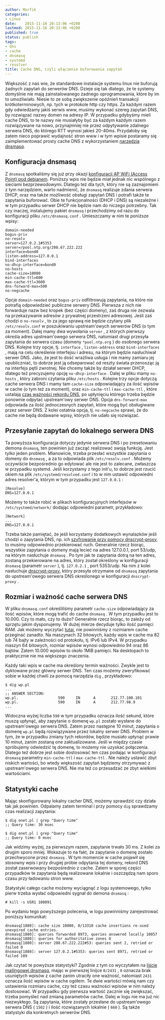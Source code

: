 ```yaml
---
author: Morfik
categories:
- Linux
date:    2015-11-16 20:13:06 +0200
lastmod: 2015-11-16 20:13:06 +0200
published: true
status: publish
tags:
- dns
- cache
- dnsmasq
- systemd
- resolver
title: Cache DNS, czyli włączenie buforowania zapytań
---
```


Większość z nas wie, że standardowe instalacje systemu linux nie buforują żadnych zapytań do
serwerów DNS. Dzieje się tak dlatego, że te systemy domyślnie nie mają zainstalowanego żadnego
oprogramowania, które by im to umożliwiało. Niesie to ze sobą zwiększenie opóźnień transakcji
krótkoterminowych, np. tych w protokole http czy https. Za każdym razem gdy odwiedzamy jakiś serwis
www, musimy wykonać szereg zapytań DNS, by rozwiązać nazwy domen na adresy IP. W przypadku gdybyśmy
mieli cache DNS, to te nazwy nie musiałyby być za każdym każdym razem rozwiązywane na nowo,
przynajmniej nie przez odpytywanie zdalnego serwera DNS, do którego RTT wynosi jakieś 20-40ms.
Przydałoby się zatem nieco poprawić wydajność stron www i w tym wpisie postaramy się zaimplementować
prosty cache DNS z wykorzystaniem [narzędzia dnsmasq][1].

<!--more-->
## Konfiguracja dnsmasq

Z `dnsmasq` spotkaliśmy się już przy okazji [konfiguracji AP WiFi (Access Point) pod debianem][2].
Poniższy wpis nie będzie miał jednak nic wspólnego z sieciami bezprzewodowymi. Dlatego też dla tych,
który nie są zaznajomieni z tym narzędziem, warto nadmienić, że `dnsmasq` realizuje zdania serwera
DHCP, oraz ma także możliwość obsługi zapytań DNS i potrafi także te zapytania buforować. Obie te
funkcjonalności (DHCP i DNS) są niezależne i w tym przypadku serwer DHCP nie będzie nam do niczego
potrzebny. Tak czy inaczej, instalujemy pakiet `dnsmasq` i przechodzimy od razu do konfiguracji
pliku `/etc/dnsmasq.conf` . Umieszczamy w nim te poniższe wpisy:

    domain-needed
    bogus-priv
    no-resolv
    server=127.0.2.1#5353
    server=/pool.ntp.org/208.67.222.222
    interface=bond0
    listen-address=127.0.0.1
    bind-interfaces
    no-dhcp-interface=bond0
    no-hosts
    cache-size=10000
    min-cache-ttl=600
    max-cache-ttl=3600
    dns-forward-max=500
    no-negcache

Opcje `domain-needed` oraz `bogus-priv` odfiltrowują zapytania, na które nie potrafią odpowiedzieć
publiczne serwery DNS. Pierwsza z nich nie forwarduje nazw bez kropek (bez części domeny), zaś druga
nie zezwala na przekazywanie adresów z prywatnej przestrzeni adresowej. Jeśli zaś chodzi o
`no-resolv` , to za jego sprawą nie będzie czytany plik `/etc/resolv.conf` w poszukiwaniu
upstream'owych serwerów DNS (o tym za moment). Dalej mamy dwa wywołania `server` , z których
pierwszy określa adres upstream'owego serwera DNS, natomiast drugi przesyła zapytania do serwera
czasu (domeny `*pool.ntp.org` ) do osobnego serwera DNS. Kolejne trzy opcje, tj. `interface` ,
`listen-address` oraz `bind-interfaces` , mają na celu określenie interfejsu i adresu, na którym
będzie nasłuchiwał serwer DNS. Jako, że jest to dość wrażliwa usługa i nie mamy zamiaru jej
upubliczniać, to dobrze jest ją odseparować od reszty świata przenosząc ją na interfejs pętli
zwrotnej. Nie chcemy także by działał serwer DHCP, dlatego też precyzujemy opcję
`no-dhcp-interface` . Dalej w pliku mamy `no-hosts` , który zabroni czytania pliku `/etc/hosts` .
Kolejne trzy opcje dotyczą cache serwera DNS i mamy tam `cache-size` odpowiadający za ilość wpisów
w cache (o tym też za moment), oraz `min-cache-ttl` i `max-cache-ttl` , które ustalają [czas
ważności rekordu DNS][3], po upłynięciu którego trzeba będzie ponownie odpytać upstream'owy serwer
DNS. Opcja `dns-forward-max` odpowiada za ilość jednoczesnych zapytań, które mogą być obsługiwane
przez serwer DNS. Z kolei ostatnia opcja, tj. `no-negcache` sprawi, że do cache nie będą dodawane
wpisy, których nie udało się rozwiązać.

## Przesyłanie zapytań do lokalnego serwera DNS

Ta powyższa konfiguracja dotyczy jedynie serwera DNS i po zresetowaniu demona `dnsmasq`, ten
powinien już zacząć realizować swoją funkcję. Jest tylko jeden problem. Mianowicie, trzeba przesłać
wszystkie zapytania o domeny do `dnsmasq` , a za to odpowiada plik `/etc/resolv.conf` . Możemy
oczywiście bezpośrednio go edytować ale nie jest to zalecane, zwłaszcza w przypadku systemd. Jeśli
korzystamy z tego init'u, to dobrze jest rzucić okiem na plik `/etc/systemd/resolved.conf` i to w
nim ustawić odpowiedni adres resolver'a, którym w tym przypadku jest `127.0.0.1` :

    [Resolve]
    DNS=127.0.0.1

Możemy to także robić w plikach konfiguracyjnych interfejsów w `/etc/systemd/network/` dodając
odpowiedni parametr, przykładowo:

    [Network]
    ...
    DNS=127.0.0.1

Trzeba także pamiętać, że jeśli korzystamy dodatkowych wynalazków jeśli chodzi o zapytania DNS, np.
ich [szyfrowanie przy pomocy dnscrypt-proxy][4], to musimy odpowiednio przekierować ruch.
Generalnie rzecz biorąc, wszystkie zapytania o domeny mają lecieć na adres 127.0.0.1, port 53/udp,
na którym nasłuchuje `dnsmasq` . Po tym jak te zapytania dotrą na ten adres, zostaną przekierowane
na adres, który został określony w konfiguracji `dnsmasq` (parametr `server` ), tj. `127.0.2.1` ,
port 5353/udp. Na nim z kolei nasłuchuje [dnscrypt-proxy][5], który przesyła otrzymane od `dnsmasq`
zapytania do upstream'owego serwera DNS określonego w konfiguracji `dnscrypt-proxy` .

## Rozmiar i ważność cache serwera DNS

W pliku `dnsmasq.conf` określiliśmy parametr `cache-size` odpowiadający za ilość wpisów, które mogą
trafić do cache `dnsmasq` . W tym przypadku jest to 10.000. Czy to mało, czy to dużo? Generalnie
rzecz biorąc, to zależy od sprzętu jakim dysponujemy. W dużej mierze decyduje tylko ilość pamięci
RAM. Jak możemy wyczytać [tutaj][6], nie powinniśmy z rozmiarem cache przeginać zanadto. Na
maszynach 32 bitowych, każdy wpis w cache ma 82 lub 74 bajty w zależności od protokołu, tj. IPv6 lub
IPv4. W przypadku maszyn 64 bitowych, rozmiar wpisów wynosi odpowiednio 94 oraz 86 bajtów. Zatem
10.000 wpisów to około 1MiB pamięci. Na desktopach to praktycznie nie ma większego znaczenia.

Każdy taki wpis w cache ma określony termin ważności. Zwykle jest to dyktowane przez główny serwer
DNS. Ten czas możemy zweryfikować sobie w każdej chwili za pomocą narzędzia `dig` , przykładowo:

    $ dig wp.pl
    ...
    ;; ANSWER SECTION:
    wp.pl.                  590     IN      A       212.77.100.101
    wp.pl.                  590     IN      A       212.77.98.9
    ...

Widoczna wyżej liczba `590` w tym przypadku oznacza ilość sekund, które muszą upłynąć, aby zapytanie
o domenę `wp.pl` zostało wysłane do upstream'owego serwera DNS. Zatem przez następne 10 minut,
zapytania o domenę `wp.pl` będą rozwiązywane przez lokalny serwer DNS. Problem w tym, że w przypadku
zmiany tych rekordów, będzie musiało upłynąć prawie 10 minut, zanim zostaną one zaktualizowane.
Jeśli w między czasie spróbujemy odwiedzić tę domenę, to możemy nie uzyskać połączenia. Dlatego też
dobrze jest sobie dostosować ten czas podając w konfiguracji `dnsmasq` parametry `min-cache-ttl` i
`max-cache-ttl` . Nie należy ustawić zbyt niskich wartości, bo wtedy większość zapytań będziemy
otrzymywać z upstream'owego serwera DNS. Nie ma też co przesadzać ze zbyt wielkimi wartościami.

## Statystyki cache

Mając skonfigurowany lokalny cacher DNS, możemy sprawdzić czy działa tak jak powinien. Odpalamy
zatem terminal i przy pomocy `dig` sprawdzamy czas realizacji zapytania:

    $ dig onet.pl | grep "Query time"
    ;; Query time: 30 msec

    $ dig onet.pl | grep "Query time"
    ;; Query time: 0 msec

Jak widzimy wyżej, za pierwszym razem, zapytanie trwało 30 ms. Z kolei za drugim sporo mniej.
Wskazuje to na fakt, że zapytanie o domenę zostało przechwycone przez `dnsmasq` . W tym momencie w
cache pojawił się stosowny wpis i przy drugiej próbie odpytania tej domeny, rekord DNS został
zaserwowany bezpośrednio z cache. Zatem w sporej części przypadków te zapytania będą realizowane
lokalnie i oszczędzą nam sporo czasu przy ładowaniu stron www.

Statystyki całego cache możemy wyciągnąć z logu systemowego, tylko pierw trzeba wysłać odpowiedni
sygnał do demona `dnsmasq` :

    # kill -s USR1 108091

Po wydaniu tego powyższego polecenia, w logu powinniśmy zarejestrować poniższy komunikat:

    dnsmasq[1880]: cache size 10000, 0/13310 cache insertions re-used unexpired cache entries.
    dnsmasq[1880]: queries forwarded 8973, queries answered locally 10057
    dnsmasq[1880]: queries for authoritative zones 0
    dnsmasq[1880]: server 208.67.222.222#53: queries sent 2, retried or failed 0
    dnsmasq[1880]: server 127.0.2.1#5353: queries sent 8971, retried or failed 109

Jak czytać te powyższe statystyki? Zgodnie z tym co wyczytałem na [liście mailingowej
dnsmasq][7], mając w pierwszej linijce `0/2431` , `0` oznacza brak usuniętych wpisów z cache zanim
utraciły one ważność, natomiast `2431` oznacza ilość wpisów w cache ogółem. Te dwie wartości mówią
nam czy ustawienia rozmiaru cache, czy też czasu ważności wpisów w nim należy dostosować.
W przypadku gdy pierwsza wartość zacznie się zwiększać, trzeba pomyśleć nad zmianą parametrów cache.
Dalej w logu nie ma już nic niezwykłego. Są zapytania, które zostały przesłane do upstream'owego
serwera DNS ( `1502` ) i ilość rozwiązanych lokalnie ( `660` ). Są także statystyki dla konkretnych
serwerów DNS.


[1]: http://www.thekelleys.org.uk/dnsmasq/doc.html
[2]: /post/konfiguracja-trybu-ap-kart-wifi-na-debianie/
[3]: https://en.wikipedia.org/wiki/Time_to_live#DNS_records
[4]: /post/dnscrypt-proxy-czyli-szyfrowanie-zapytan-dns/
[5]: https://dnscrypt.org/
[6]: https://flux242.blogspot.fr/2012/06/dnsmasq-cache-size-tuning.html
[7]: http://lists.thekelleys.org.uk/pipermail/dnsmasq-discuss/2013q2/007331.html
